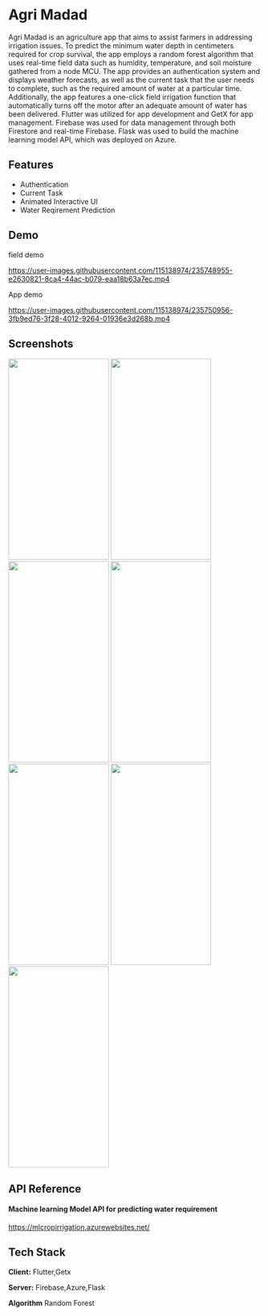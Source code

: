 
# Agri Madad

Agri Madad is an agriculture app that aims to assist farmers in addressing irrigation issues. To predict the minimum water depth in centimeters required for crop survival, the app employs a random forest algorithm that uses real-time field data such as humidity, temperature, and soil moisture gathered from a node MCU. The app provides an authentication system and displays weather forecasts, as well as the current task that the user needs to complete, such as the required amount of water at a particular time. Additionally, the app features a one-click field irrigation function that automatically turns off the motor after an adequate amount of water has been delivered. Flutter was utilized for app development and GetX for app management. Firebase was used for data management through both Firestore and real-time Firebase. Flask was used to build the machine learning model API, which was deployed on Azure.
## Features

- Authentication
- Current Task
- Animated Interactive UI
- Water Reqirement Prediction


## Demo


field demo



https://user-images.githubusercontent.com/115138974/235748955-e2630821-8ca4-44ac-b079-eaa18b63a7ec.mp4





App demo


https://user-images.githubusercontent.com/115138974/235750956-3fb9ed76-3f28-4012-9264-01936e3d268b.mp4







## Screenshots
<p float="left">
<img src="https://user-images.githubusercontent.com/115138974/235730286-71b6ac4a-04d3-4f20-9110-170d20eafaf3.jpg" height ="400" width ="200">
<img src="https://user-images.githubusercontent.com/115138974/235730351-1b4802f0-3a64-42d3-af84-e5704faebe23.jpg" height ="400" width ="200">
<img src="https://user-images.githubusercontent.com/115138974/235730390-97bd641e-6eff-4bdd-84c9-53df3d587338.jpg" height ="400" width ="200">
<img src="https://user-images.githubusercontent.com/115138974/235730425-4c3d297d-52f1-4eb8-90d9-c15cd1fb8bd8.jpg" height ="400" width ="200">
<img src="https://user-images.githubusercontent.com/115138974/235730504-98c5cf87-dc36-4de2-8ec5-b525e188fc0b.jpg" height ="400" width ="200">
<img src="https://user-images.githubusercontent.com/115138974/235730535-02db0d66-0814-41ca-a524-57e1ae076965.jpg" height ="400" width ="200">
<img src="https://user-images.githubusercontent.com/115138974/235730599-5fa92f33-c967-49ca-a7b1-9be7830347ab.jpg" height ="400" width ="200">

 </p>



## API Reference

#### Machine learning Model API for predicting water requirement
https://mlcropirrigation.azurewebsites.net/
                          
## Tech Stack

**Client:** Flutter,Getx

**Server:** Firebase,Azure,Flask

**Algorithm** Random Forest

